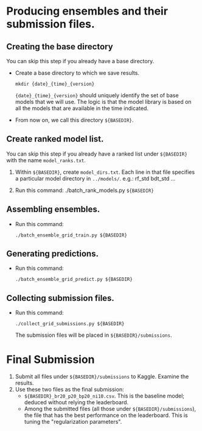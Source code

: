 # Producing ensembles and their submission files.

## Creating the base directory

You can skip this step if you already have a base directory.

+ Create a base directory to which we save results.

      mkdir {date}_{time}_{version}

  `{date}_{time}_{version}` should uniquely identify the set of base models that we will use. The logic is that the model library is based on all the models that are available in the time indicated.

+ From now on, we call this directory `${BASEDIR}`.

## Create ranked model list.

You can skip this step if you already have a ranked list under `${BASEDIR}` with the name `model_ranks.txt`.

1. Within `${BASEDIR}`, create `model_dirs.txt`. Each line in that file specifies a particular model directory in `../models/`. e.g.:
       rf_std
       bdt_std
       ...

2. Run this command:
       ./batch_rank_models.py `${BASEDIR}`

## Assembling ensembles.

+ Run this command:

      ./batch_ensemble_grid_train.py ${BASEDIR}

## Generating predictions. 

+ Run this command:

      ./batch_ensemble_grid_predict.py ${BASEDIR}

## Collecting submission files.

+ Run this command:

      ./collect_grid_submissions.py ${BASEDIR}

  The submission files will be placed in  `${BASEDIR}/submissions`.

# Final Submission

1. Submit all files under `${BASEDIR}/submissions` to Kaggle. Examine the results. 
2. Use these two files as the final submission:
   + `${BASEDIR}_br20_p20_bp20_ni10.csv`. This is the baseline model; deduced without relying the leaderboard.
   + Among the submitted files (all those under `${BASEDIR}/submissions`), the file that has the best performance on the leaderboard.  This is tuning the "regularization parameters". 
